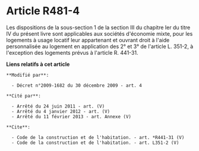 # Article R481-4

Les dispositions de la sous-section 1 de la section III du chapitre Ier du titre IV du présent livre sont applicables aux
sociétés d'économie mixte, pour les logements à usage locatif leur appartenant et ouvrant droit à l'aide personnalisée au
logement en application des 2° et 3° de l'article L. 351-2, à l'exception des logements prévus à l'article R. 441-31.

**Liens relatifs à cet article**

	**Modifié par**:

	  - Décret n°2009-1682 du 30 décembre 2009 - art. 4

	**Cité par**:

	  - Arrêté du 24 juin 2011 - art. (V)
	  - Arrêté du 4 janvier 2012 - art. (V)
	  - Arrêté du 11 février 2013 - art. Annexe (V)

	**Cite**:

	  - Code de la construction et de l'habitation. - art. *R441-31 (V)
	  - Code de la construction et de l'habitation. - art. L351-2 (V)
